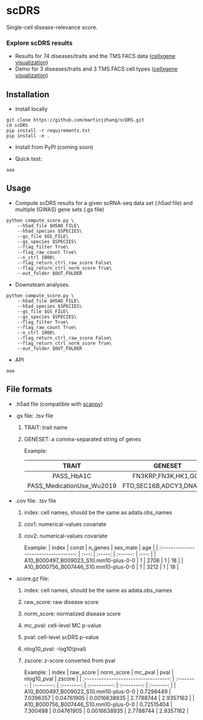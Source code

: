 # scDRS
Single-cell disease-relevance score.

### Explore scDRS results
- Results for 74 diseases/traits and the TMS FACS data ([cellxgene visualization](https://scdrs-tms-facs.herokuapp.com/))
- Demo for 3 diseases/traits and 3 TMS FACS cell types ([cellxgene visualization](https://scdrs-demo.herokuapp.com/))

## Installation
- Install locally 
```
git clone https://github.com/martinjzhang/scDRS.git
cd scDRS
pip install -r requirements.txt
pip install -e .
```
- Install from PyPI (coming soon)

- Quick test:
```
aaa
```

## Usage 
- Compute scDRS results for a given scRNA-seq data set (.h5ad file) and multiple (GWAS) gene sets (.gs file)
```
python compute_score.py \
    --h5ad_file $H5AD_FILE\
    --h5ad_species $SPECIES\
    --gs_file $GS_FILE\
    --gs_species $SPECIES\
    --flag_filter True\
    --flag_raw_count True\
    --n_ctrl 1000\
    --flag_return_ctrl_raw_score False\
    --flag_return_ctrl_norm_score True\
    --out_folder $OUT_FOLDER
```

- Downsteam analyses. 
```
python compute_score.py \
    --h5ad_file $H5AD_FILE\
    --h5ad_species $SPECIES\
    --gs_file $GS_FILE\
    --gs_species $SPECIES\
    --flag_filter True\
    --flag_raw_count True\
    --n_ctrl 1000\
    --flag_return_ctrl_raw_score False\
    --flag_return_ctrl_norm_score True\
    --out_folder $OUT_FOLDER
```

- API
```
aaa
```

## File formats
- .h5ad file (compatible with [scanpy](https://scanpy.readthedocs.io/en/stable/index.html))

- .gs file: .tsv file

    1. TRAIT: trait name
    2. GENESET: a comma-separated string of genes 

        Example:
    
        |           TRAIT           |         GENESET          |
        | :-----------------------: | :----------------------: |
        |        PASS_HbA1C         |   FN3KRP,FN3K,HK1,GCK    |
        | PASS_MedicationUse_Wu2019 | FTO,SEC16B,ADCY3,DNAJC27 |
            
- .cov file: .tsv file

    1. index: cell names, should be the same as adata.obs_names
    2. cov1: numerical-values covariate
    3. cov2: numerical-values covariate

        Example:
        |                 index                 | const | n_genes | sex_male |  age  |
        | :-----------------------------------: | :---: | :-----: | :------: | :---: |
        | A10_B000497_B009023_S10.mm10-plus-0-0 |   1   |  2706   |    1     |  18   |
        | A10_B000756_B007446_S10.mm10-plus-0-0 |   1   |  3212   |    1     |  18   |
  
- .score.gz file:
 
    1. index: cell names, should be the same as adata.obs_names
    2. raw_score: raw disease score
    3. norm_score: normalized disease score
    3. mc_pval: cell-level MC p-value
    3. pval: cell-level scDRS p-value
    3. nlog10_pval: -log10(pval)
    3. zscore: z-score converted from pval

        Example:
        |                 index                 | raw_score  | norm_score |  mc_pval   |     pval     | nlog10_pval |  zscore   |
        | :-----------------------------------: | :--------: | :--------: | :--------: | :----------: | :---------: | :-------: |
        | A10_B000497_B009023_S10.mm10-plus-0-0 | 0.7298449  | 7.0396357  | 0.04761905 | 0.0016638935 |  2.7788744  | 2.9357162 |
        | A10_B000756_B007446_S10.mm10-plus-0-0 | 0.72515404 |  7.300498  | 0.04761905 | 0.0016638935 |  2.7788744  | 2.9357162 |
